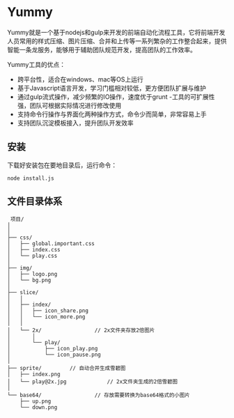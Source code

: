 # Yummy

Yummy就是一个基于nodejs和gulp来开发的前端自动化流程工具，它将前端开发人员常用的样式压缩、图片压缩、合并和上传等一系列繁杂的工作整合起来，提供智能一条龙服务，能够用于辅助团队规范开发，提高团队的工作效率。

Yummy工具的优点：

- 跨平台性，适合在windows、mac等OS上运行
- 基于Javascript语言开发，学习门槛相对较低，更方便团队扩展与维护
- 通过gulp流式操作，减少频繁的IO操作，速度优于grunt
-工具的可扩展性强，团队可根据实际情况进行修改使用
- 支持命令行操作与界面化两种操作方式，命令少而简单，非常容易上手
- 支持团队沉淀模板接入，提升团队开发效率

## 安装

下载好安装包在要地目录后，运行命令：

```
node install.js
```
## 文件目录体系

```
 项目/
│
│
├── css/                
│   ├── global.important.css                
│   ├── index.css                
│   └── play.css
│
├── img/                
│   ├── logo.png                
│   └── bg.png
│
├── slice/                
│   │
│   ├── index/                
│   │   ├── icon_share.png                
│   │   └── icon_more.png
│   │
│   └── 2x/                 // 2x文件夹存放2倍图片
│       │
│       └── play/
│           ├── icon_play.png                
│           └── icon_pause.png
│
├── sprite/         // 自动合并生成雪碧图                
│   ├── index.png                
│   └── play@2x.jpg             // 2x文件夹生成的2倍雪碧图
│
└── base64/                 // 存放需要转换为base64格式的小图片
    ├── up.png                
    └── down.png
```
